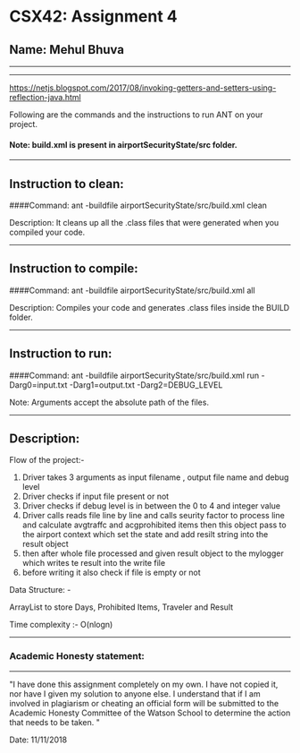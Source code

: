 # CSX42: Assignment 4
## Name: Mehul Bhuva

-----------------------------------------------------------------------
-----------------------------------------------------------------------
https://netjs.blogspot.com/2017/08/invoking-getters-and-setters-using-reflection-java.html

Following are the commands and the instructions to run ANT on your project.
#### Note: build.xml is present in airportSecurityState/src folder.

-----------------------------------------------------------------------
## Instruction to clean:

####Command: ant -buildfile airportSecurityState/src/build.xml clean

Description: It cleans up all the .class files that were generated when you
compiled your code.

-----------------------------------------------------------------------
## Instruction to compile:

####Command: ant -buildfile airportSecurityState/src/build.xml all

Description: Compiles your code and generates .class files inside the BUILD folder.

-----------------------------------------------------------------------
## Instruction to run:

####Command: ant -buildfile airportSecurityState/src/build.xml run -Darg0=input.txt -Darg1=output.txt -Darg2=DEBUG_LEVEL

Note: Arguments accept the absolute path of the files.


-----------------------------------------------------------------------
## Description:

Flow of the project:-

1. Driver takes 3 arguments as input filename , output file name and debug level
2. Driver checks if input file present or not
3. Driver checks if debug level is in between the 0 to 4 and integer value 
4. Driver calls reads file line by line and calls seurity factor to process line and calculate avgtraffc and acgprohibited items then this object pass to the airport context which set the state and add resilt string into the result object
5. then after whole file processed and given result object to the mylogger which writes te result into the write file
6. before writing it also check if file is empty or not




Data Structure: -

ArrayList to store Days, Prohibited Items, Traveler and Result


Time complexity :- O(nlogn) 

-----------------------------------------------------------------------
### Academic Honesty statement:
-----------------------------------------------------------------------

"I have done this assignment completely on my own. I have not copied
it, nor have I given my solution to anyone else. I understand that if
I am involved in plagiarism or cheating an official form will be
submitted to the Academic Honesty Committee of the Watson School to
determine the action that needs to be taken. "

Date: 11/11/2018


